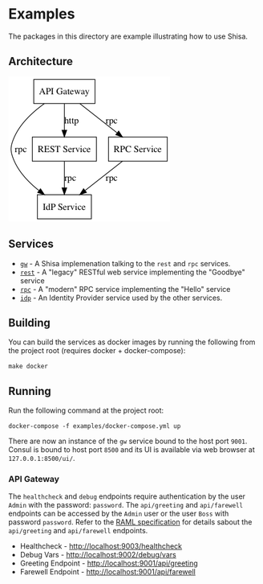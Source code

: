 # Examples

The packages in this directory are example illustrating how to use
Shisa.

## Architecture

![design](examples.png)

## Services

- [`gw`](gw) - A Shisa implemenation talking to the `rest` and `rpc` services.
- [`rest`](rest) - A "legacy" RESTful web service implementing the "Goodbye" service
- [`rpc`](rpc) - A "modern" RPC service implementing the "Hello" service
- [`idp`](idp) - An Identity Provider service used by the other services.

## Building

You can build the services as docker images by running the
following from the project root (requires docker + docker-compose):

    make docker

## Running

Run the following command at the project root:

    docker-compose -f examples/docker-compose.yml up

There are now an instance of the `gw` service bound to the host port
`9001`.  Consul is bound to host port `8500` and its UI is available
via web browser at `127.0.0.1:8500/ui/`.

### API Gateway

The `healthcheck` and `debug` endpoints require authentication by the
user `Admin` with the password: `password`.  The `api/greeting` and 
`api/farewell` endpoints can be accessed by the `Admin` user or  the
user `Boss` with password `password`.  Refer to the [RAML specification](examples/gw/README.md#endpoints)
for details sabout the `api/greeting` and `api/farewell` endpoints.

- Healthcheck - <http://localhost:9003/healthcheck>
- Debug Vars - <http://localhost:9002/debug/vars>
- Greeting Endpoint - <http://localhost:9001/api/greeting>
- Farewell Endpoint - <http://localhost:9001/api/farewell>
